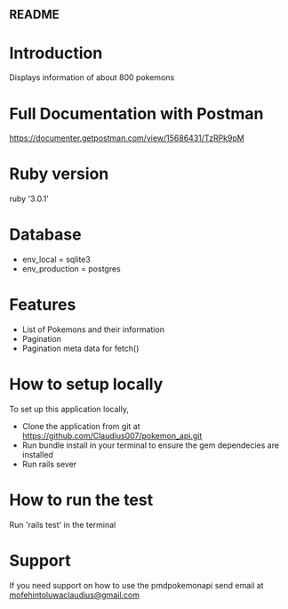 ## README


# Introduction
Displays information of about 800 pokemons 

# Full Documentation with Postman 
https://documenter.getpostman.com/view/15686431/TzRPk9pM

# Ruby version
ruby '3.0.1'

# Database
 - env_local = sqlite3
 - env_production = postgres

# Features
 - List of Pokemons and their information
 - Pagination
 - Pagination meta data for fetch()

# How to setup locally
To set up this application locally,
 - Clone the application from git at https://github.com/Claudius007/pokemon_api.git
 - Run bundle install in your terminal to ensure the gem dependecies are installed
 - Run rails sever

# How to run the test
Run 'rails test' in the terminal

# Support
If you need support on how to use the pmdpokemonapi send email at mofehintoluwaclaudius@gmail.com


